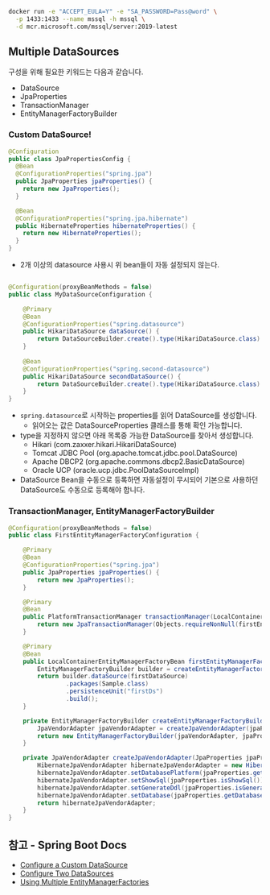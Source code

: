 ```bash
docker run -e "ACCEPT_EULA=Y" -e "SA_PASSWORD=Pass@word" \
  -p 1433:1433 --name mssql -h mssql \
  -d mcr.microsoft.com/mssql/server:2019-latest
```

## Multiple DataSources

구성을 위해 필요한 키워드는 다음과 같습니다.

- DataSource
- JpaProperties
- TransactionManager
- EntityManagerFactoryBuilder

### Custom DataSource!
```java
@Configuration
public class JpaPropertiesConfig {
  @Bean
  @ConfigurationProperties("spring.jpa")
  public JpaProperties jpaProperties() {
    return new JpaProperties();
  }

  @Bean
  @ConfigurationProperties("spring.jpa.hibernate")
  public HibernateProperties hibernateProperties() {
    return new HibernateProperties();
  }
}
```
- 2개 이상의 datasource 사용시 위 bean들이 자동 설정되지 않는다.

```java

@Configuration(proxyBeanMethods = false)
public class MyDataSourceConfiguration {

    @Primary
    @Bean
    @ConfigurationProperties("spring.datasource")
    public HikariDataSource dataSource() {
        return DataSourceBuilder.create().type(HikariDataSource.class).build();
    }
    
    @Bean
    @ConfigurationProperties("spring.second-datasource")
    public HikariDataSource secondDataSource() {
        return DataSourceBuilder.create().type(HikariDataSource.class).build();
    }
}
```

- `spring.datasource`로 시작하는 properties를 읽어 DataSource를 생성합니다.
    - 읽어오는 값은 DataSourceProperties 클래스를 통해 확인 가능합니다.
- type을 지정하지 않으면 아래 목록중 가능한 DataSource를 찾아서 생성합니다.
    - Hikari (com.zaxxer.hikari.HikariDataSource)
    - Tomcat JDBC Pool (org.apache.tomcat.jdbc.pool.DataSource)
    - Apache DBCP2 (org.apache.commons.dbcp2.BasicDataSource)
    - Oracle UCP (oracle.ucp.jdbc.PoolDataSourceImpl)
- DataSource Bean을 수동으로 등록하면 자동설정이 무시되어 기본으로 사용하던 DataSource도 수동으로 등록해야 합니다.

### TransactionManager, EntityManagerFactoryBuilder
```java
@Configuration(proxyBeanMethods = false)
public class FirstEntityManagerFactoryConfiguration {

    @Primary
    @Bean
    @ConfigurationProperties("spring.jpa")
    public JpaProperties jpaProperties() {
        return new JpaProperties();
    }

    @Primary
    @Bean
    public PlatformTransactionManager transactionManager(LocalContainerEntityManagerFactoryBean firstEntityManagerFactory) {
        return new JpaTransactionManager(Objects.requireNonNull(firstEntityManagerFactory.getObject()));
    }

    @Primary
    @Bean
    public LocalContainerEntityManagerFactoryBean firstEntityManagerFactory(DataSource firstDataSource, JpaProperties jpaProperties) {
        EntityManagerFactoryBuilder builder = createEntityManagerFactoryBuilder(jpaProperties);
        return builder.dataSource(firstDataSource)
                .packages(Sample.class)
                .persistenceUnit("firstDs")
                .build();
    }

    private EntityManagerFactoryBuilder createEntityManagerFactoryBuilder(JpaProperties jpaProperties) {
        JpaVendorAdapter jpaVendorAdapter = createJpaVendorAdapter(jpaProperties);
        return new EntityManagerFactoryBuilder(jpaVendorAdapter, jpaProperties.getProperties(), null);
    }

    private JpaVendorAdapter createJpaVendorAdapter(JpaProperties jpaProperties) {
        HibernateJpaVendorAdapter hibernateJpaVendorAdapter = new HibernateJpaVendorAdapter();
        hibernateJpaVendorAdapter.setDatabasePlatform(jpaProperties.getDatabasePlatform());
        hibernateJpaVendorAdapter.setShowSql(jpaProperties.isShowSql());
        hibernateJpaVendorAdapter.setGenerateDdl(jpaProperties.isGenerateDdl());
        hibernateJpaVendorAdapter.setDatabase(jpaProperties.getDatabase());
        return hibernateJpaVendorAdapter;
    }
}

```

## 참고 - Spring Boot Docs

- [Configure a Custom DataSource](https://docs.spring.io/spring-boot/docs/current/reference/htmlsingle/#howto.data-access.configure-custom-datasource)
- [Configure Two DataSources](https://docs.spring.io/spring-boot/docs/current/reference/htmlsingle/#howto.data-access.configure-two-datasources)
- [Using Multiple EntityManagerFactories](https://docs.spring.io/spring-boot/docs/current/reference/htmlsingle/#howto.data-access.use-multiple-entity-managers)
